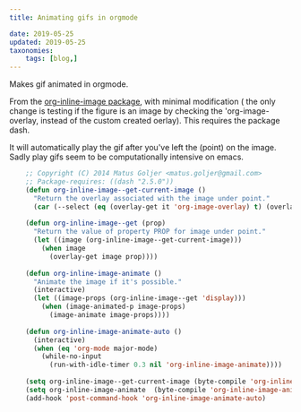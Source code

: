 ```yaml
---
title: Animating gifs in orgmode

date: 2019-05-25
updated: 2019-05-25
taxonomies:
    tags: [blog,]
---
```

Makes gif animated in orgmode.

From the [org-inline-image package](https://github.com/Fuco1/org-inline-image/blob/master/org-inline-image.el), with minimal modification ( the only change is testing if the figure is an image by checking the 'org-image-overlay, instead of the custom created oerlay). This requires the package dash.

It will automatically play the gif after you've left the (point) on the image. Sadly play gifs seem to be computationally intensive on emacs.
```el
    ;; Copyright (C) 2014 Matus Goljer <matus.goljer@gmail.com>
    ;; Package-requires: ((dash "2.5.0"))
    (defun org-inline-image--get-current-image ()
      "Return the overlay associated with the image under point."
      (car (--select (eq (overlay-get it 'org-image-overlay) t) (overlays-at (point)))))
    
    (defun org-inline-image--get (prop)
      "Return the value of property PROP for image under point."
      (let ((image (org-inline-image--get-current-image)))
        (when image
          (overlay-get image prop))))
    
    (defun org-inline-image-animate ()
      "Animate the image if it's possible."
      (interactive)
      (let ((image-props (org-inline-image--get 'display)))
        (when (image-animated-p image-props)
          (image-animate image-props))))
    
    (defun org-inline-image-animate-auto ()
      (interactive)
      (when (eq 'org-mode major-mode)
        (while-no-input 
          (run-with-idle-timer 0.3 nil 'org-inline-image-animate))))
    
    (setq org-inline-image--get-current-image (byte-compile 'org-inline-image--get-current-image))
    (setq org-inline-image-animate  (byte-compile 'org-inline-image-animate ))
    (add-hook 'post-command-hook 'org-inline-image-animate-auto)
```

